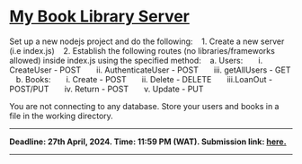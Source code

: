 #	[My Book Library Server](https://docs.google.com/document/d/18v0ZWs8Ije9SKFIqLAHELa-C0H7D_YgBd9pv7FjGaZ0/edit?usp=sharing)


Set up a new nodejs project and do the following:
&nbsp;&nbsp;&nbsp;1.	Create a new server (i.e index.js)
&nbsp;&nbsp;&nbsp;2. Establish the following routes (no libraries/frameworks allowed) inside index.js using the specified method:
	&nbsp;&nbsp;&nbsp;a.	Users:
		&nbsp;&nbsp;&nbsp;&nbsp;&nbsp;&nbsp;i.	CreateUser - POST
		&nbsp;&nbsp;&nbsp;&nbsp;&nbsp;&nbsp;ii.	AuthenticateUser - POST
		&nbsp;&nbsp;&nbsp;&nbsp;&nbsp;&nbsp;iii. getAllUsers - GET
	&nbsp;&nbsp;&nbsp;b.	Books:
		&nbsp;&nbsp;&nbsp;&nbsp;&nbsp;&nbsp;i.	Create - POST
		&nbsp;&nbsp;&nbsp;&nbsp;&nbsp;&nbsp;ii.	Delete - DELETE
		&nbsp;&nbsp;&nbsp;&nbsp;&nbsp;&nbsp;iii.LoanOut - POST/PUT
		&nbsp;&nbsp;&nbsp;&nbsp;&nbsp;&nbsp;iv.	Return - POST
		&nbsp;&nbsp;&nbsp;&nbsp;&nbsp;&nbsp;v.	Update - PUT

You are not connecting to any database. Store your users and books in a file in the working directory.

***

**Deadline: 27th April, 2024.
Time: 11:59 PM (WAT).
Submission link: [here.](https://forms.gle/qgoybfEQzYTexSDK6)**

***
